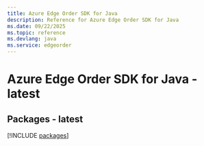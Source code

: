 ```yaml
---
title: Azure Edge Order SDK for Java
description: Reference for Azure Edge Order SDK for Java
ms.date: 09/22/2025
ms.topic: reference
ms.devlang: java
ms.service: edgeorder
---
```

# Azure Edge Order SDK for Java - latest
## Packages - latest
[!INCLUDE [packages](edge-order-index.md)]